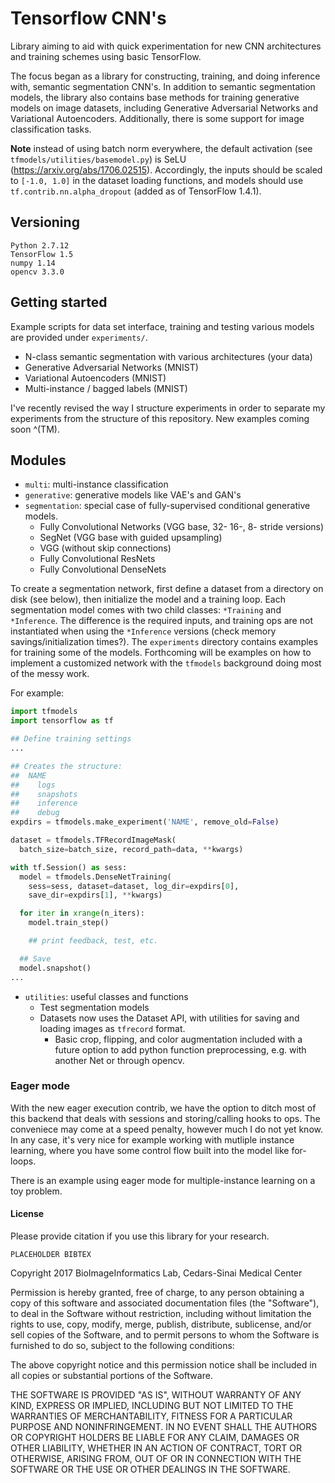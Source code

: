 # Tensorflow CNN's
Library aiming to aid with quick experimentation for new CNN architectures and training schemes using basic TensorFlow.

The focus began as a library for constructing, training, and doing inference with, semantic segmentation CNN's.
In addition to semantic segmentation models, the library also contains base methods for training generative models on image datasets, including Generative Adversarial Networks and Variational Autoencoders.
Additionally, there is some support for image classification tasks.

**Note** instead of using batch norm everywhere, the default activation (see `tfmodels/utilities/basemodel.py`) is SeLU (https://arxiv.org/abs/1706.02515). Accordingly, the inputs should be scaled to `[-1.0, 1.0]` in the dataset loading functions, and models should use `tf.contrib.nn.alpha_dropout` (added as of TensorFlow 1.4.1).

## Versioning
```
Python 2.7.12
TensorFlow 1.5
numpy 1.14
opencv 3.3.0
```

## Getting started
Example scripts for data set interface, training and testing various models are provided under `experiments/`.
- N-class semantic segmentation with various architectures (your data)
- Generative Adversarial Networks (MNIST)
- Variational Autoencoders (MNIST)
- Multi-instance / bagged labels (MNIST)

I've recently revised the way I structure experiments in order to separate my experiments from the structure of this repository.
New examples coming soon ^(TM).

## Modules
- `multi`: multi-instance classification
- `generative`: generative models like VAE's and GAN's
- `segmentation`: special case of fully-supervised conditional generative models.
  - Fully Convolutional Networks (VGG base, 32- 16-, 8- stride versions)
  - SegNet (VGG base with guided upsampling)
  - VGG (without skip connections)
  - Fully Convolutional ResNets
  - Fully Convolutional DenseNets

To create a segmentation network, first define a dataset from a directory on disk (see below), then initialize the model and a training loop.
Each segmentation model comes with two child classes: `*Training` and `*Inference`.
The difference is the required inputs, and training ops are not instantiated when using the `*Inference` versions (check memory savings/initialization times?).
The `experiments` directory contains examples for training some of the models.
Forthcoming will be examples on how to implement a customized network with the `tfmodels` background doing most of the messy work.

For example:

```python
import tfmodels
import tensorflow as tf

## Define training settings
...

## Creates the structure:
##  NAME
##    logs
##    snapshots
##    inference
##    debug
expdirs = tfmodels.make_experiment('NAME', remove_old=False)

dataset = tfmodels.TFRecordImageMask(
  batch_size=batch_size, record_path=data, **kwargs)

with tf.Session() as sess:
  model = tfmodels.DenseNetTraining(
    sess=sess, dataset=dataset, log_dir=expdirs[0],
    save_dir=expdirs[1], **kwargs)

  for iter in xrange(n_iters):
    model.train_step()

    ## print feedback, test, etc.

  ## Save
  model.snapshot()
...
```

- `utilities`: useful classes and functions
  - Test segmentation models
  - Datasets now uses the Dataset API, with utilities for saving and loading images as `tfrecord` format.
    - Basic crop, flipping, and color augmentation included with a future option to add python function preprocessing, e.g. with another Net or through opencv.


### Eager mode
With the new eager execution contrib, we have the option to ditch most of this backend that deals with sessions and storing/calling hooks to ops.
The conveniece may come at a speed penalty, however much I do not yet know.
In any case, it's very nice for example working with mutliple instance learning, where you have some control flow built into the model like for-loops.

There is an example using eager mode for multiple-instance learning on a toy problem.

#### License
Please provide citation if you use this library for your research.

```
PLACEHOLDER BIBTEX
```

Copyright 2017 BioImageInformatics Lab, Cedars-Sinai Medical Center

Permission is hereby granted, free of charge, to any person obtaining a copy of this software and associated documentation files (the "Software"), to deal in the Software without restriction, including without limitation the rights to use, copy, modify, merge, publish, distribute, sublicense, and/or sell copies of the Software, and to permit persons to whom the Software is furnished to do so, subject to the following conditions:

The above copyright notice and this permission notice shall be included in all copies or substantial portions of the Software.

THE SOFTWARE IS PROVIDED "AS IS", WITHOUT WARRANTY OF ANY KIND, EXPRESS OR IMPLIED, INCLUDING BUT NOT LIMITED TO THE WARRANTIES OF MERCHANTABILITY, FITNESS FOR A PARTICULAR PURPOSE AND NONINFRINGEMENT. IN NO EVENT SHALL THE AUTHORS OR COPYRIGHT HOLDERS BE LIABLE FOR ANY CLAIM, DAMAGES OR OTHER LIABILITY, WHETHER IN AN ACTION OF CONTRACT, TORT OR OTHERWISE, ARISING FROM, OUT OF OR IN CONNECTION WITH THE SOFTWARE OR THE USE OR OTHER DEALINGS IN THE SOFTWARE.
